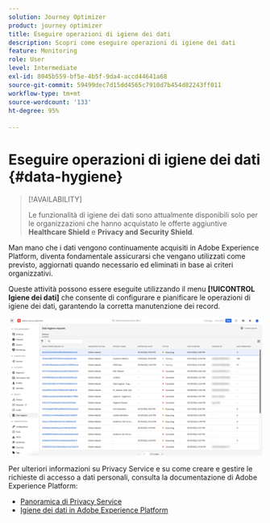 ```yaml
---
solution: Journey Optimizer
product: journey optimizer
title: Eseguire operazioni di igiene dei dati
description: Scopri come eseguire operazioni di igiene dei dati
feature: Monitoring
role: User
level: Intermediate
exl-id: 8045b559-bf5e-4b5f-9da4-accd44641a68
source-git-commit: 59499dec7d15dd4565c7910d7b454d82243ff011
workflow-type: tm+mt
source-wordcount: '133'
ht-degree: 95%

---
```


# Eseguire operazioni di igiene dei dati {#data-hygiene}

>[!AVAILABILITY]
>
>Le funzionalità di igiene dei dati sono attualmente disponibili solo per le organizzazioni che hanno acquistato le offerte aggiuntive **Healthcare Shield** e **Privacy and Security Shield**.


Man mano che i dati vengono continuamente acquisiti in Adobe Experience Platform, diventa fondamentale assicurarsi che vengano utilizzati come previsto, aggiornati quando necessario ed eliminati in base ai criteri organizzativi.

Queste attività possono essere eseguite utilizzando il menu **[!UICONTROL Igiene dei dati]** che consente di configurare e pianificare le operazioni di igiene dei dati, garantendo la corretta manutenzione dei record.

![](assets/data-hygiene.png)

Per ulteriori informazioni su Privacy Service e su come creare e gestire le richieste di accesso a dati personali, consulta la documentazione di Adobe Experience Platform:

* [Panoramica di Privacy Service](https://experienceleague.adobe.com/docs/experience-platform/privacy/home.html?lang=it)
* [Igiene dei dati in Adobe Experience Platform](https://experienceleague.adobe.com/docs/experience-platform/hygiene/home.html)
